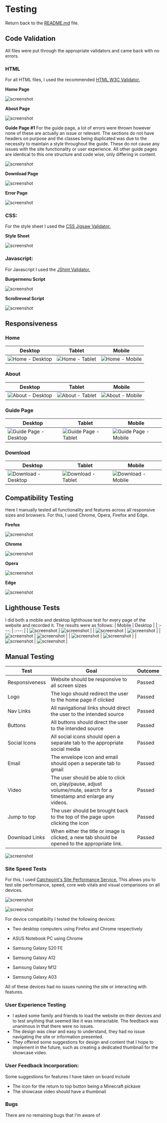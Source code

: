 # Testing

Return back to the [README.md](README.md) file.

## Code Validation
All files were put through the appropriate validators and came back with no errors. 

### HTML
For all HTML files, I used the recommended [HTML W3C Validator.](https://validator.w3.org)

**Home Page**

![screenshot](documentation/indextest.png)

**About Page**

![screenshot](documentation/abouttest.png)

**Guide Page #1**
For the guide page, a lot of errors were thrown however none of these are actually an issue or relevant. The sections do not have headers on purpose and the classes being duplicated was due to the necessity to maintain a style throughout the guide. These do not cause any issues with the site functionality or user experience. All other guide pages are identical to this one structure and code wise, only differing in content.

![screenshot](documentation/getstarttest.png)

**Download Page**

![screenshot](documentation/downloadtest.png)

**Error Page**

![screenshot](documentation/errortest.png)

### CSS: 
For the style sheet I used the [CSS Jigsaw Validator.](https://jigsaw.w3.org/css-validator)

**Style Sheet**

![screenshot](documentation/csstest.png)

### Javascript: 
For Javascript I used the [JShint Validator.](https://jshint.com)

**Burgermenu Script**

![screenshot](documentation/burgertest.webp)

**Scrollreveal Script**

![screenshot](documentation/scripttest.png)

## Responsiveness

### Home

| Desktop | Tablet | Mobile |
| --- | --- | --- |
| ![Home - Desktop](documentation/homedesktop.png) | ![Home - Tablet](documentation/hometablet.png) | ![Home - Mobile](documentation/homemobile.png) |

### About

| Desktop | Tablet | Mobile |
| --- | --- | --- |
| ![About - Desktop](documentation/aboutdesktop.png) | ![About - Tablet](documentation/abouttablet.png) | ![About - Mobile](documentation/aboutmobile.png) |

### Guide Page 

| Desktop | Tablet | Mobile |
| --- | --- | --- |
| ![Guide Page - Desktop](documentation/guidedesktop.png) |  ![Guide Page - Tablet](documentation/guidetablet.png) | ![Guide Page - Mobile](documentation/guidemobile.png) |

### Download

| Desktop | Tablet | Mobile |
| --- | --- | --- |
| ![Download - Desktop](documentation/downloaddesktop.png) | ![Download - Tablet](documentation/downloadstablet.png) | ![Download - Mobile](documentation/downloadsmobile.png) |

## Compatibility Testing

Here I manually tested all functionality and features across all responsive sizes and browsers. For this, I used Chrome, Opera, Firefox and Edge.

**Firefox**

![screenshot](documentation/firefoxtest.png)

**Chrome**

![screenshot](documentation/googlechrometest.png)

**Opera**

![screenshot](documentation/operatest.png)

**Edge** 

![screenshot](documentation/edgetest.png)

## Lighthouse Tests
I did both a mobile and desktop lighthouse test for every page of the website and recorded it. The results were as follows:
| Mobile | Desktop |
| :---: | :---: |
| ![screenshot](documentation/lhmobilehome.png) | ![screenshot](documentation/lhdesktophome.png) |
| ![screenshot](documentation/lhmobileabout.png) | ![screenshot](documentation/lhdesktopabout.png) |
| ![screenshot](documentation/lhmobileguide1.png) | ![screenshot](documentation/lhdesktopguide1.png) |
| ![screenshot](documentation/lhmobileguide2.png) | ![screenshot](documentation/lhdesktopguide2.png) |
| ![screenshot](documentation/lhmobiledownload.png) | ![screenshot](documentation/lhdesktopdownload.png) |

## Manual Testing

| Test | Goal | Outcome |
| --- | --- | --- |
| Responsiveness | Website should be responsive to all screen sizes | Passed |
| Logo | The logo should redirect the user to the home page if clicked | Passed |
| Nav Links | All navigational links should direct the user to the intended source | Passed |
| Buttons | All buttons should direct the user to the intended source | Passed |
| Social Icons | All social icons should open a separate tab to the appropriate social media | Passed |
| Email | The envelope icon and email should open a seperate tab to gmail | Passed |
| Video | The user should be able to click on, play/pause, adjust volume/mute, search for a timestamp and enlarge any videos. | Passed |
| Jump to top | The user should be brought back to the top of the page upon clicking the icon | Passed |
| Download Links | When either the title or image is clicked, a new tab should be opened to the appropriate link. | Passed |

![screenshot](documentation/firefoxtest.png)

### Site Speed Tests
For this, I used [Catchpoint's Site Performance Service.](https://www.webpagetest.org/) This allows you to test site performance, speed, core web vitals and visual comparisons on all devices. 

![screenshot](documentation/pageperformance.png)

![screenshot](documentation/waterfallview.png)

For device compatibilty I tested the following devices:
- Two desktop computers using Firefox and Chrome respectively

- ASUS Notebook PC using Chrome 

- Samsung Galaxy S20 FE

- Samsung Galaxy A12

- Samsung Galaxy M12

- Samsung Galaxy A03

All of these devices had no issues running the site or interacting with features.
    
### User Experience Testing

- I asked some family and friends to load the website on their devices and to test anything that seemed like it was interactable. The feedback was unanimous in that there were no issues.
- The design was clear and easy to understand, they had no issue navigating the site or information presented. 
- They offered some suggestions for design and content that I hope to implement in the future, such as creating a dedicated thumbnail for the showcase video.

### User Feedback Incorporation:
Some suggestions for features I have taken on board include 
- The icon for the return to top button being a Minecraft pickaxe
- The showcase video should have a thumbnail

### Bugs
There are no remaining bugs that I'm aware of
    
